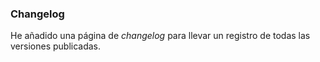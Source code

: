 ### Changelog

He añadido una página de _changelog_ para llevar un registro de todas las versiones publicadas.
